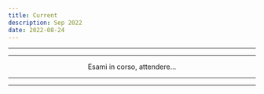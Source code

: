 ```yaml
---
title: Current
description: Sep 2022
date: 2022-08-24
---
```


---
---

<div align="center">Esami in corso, attendere...</div>

---
---
